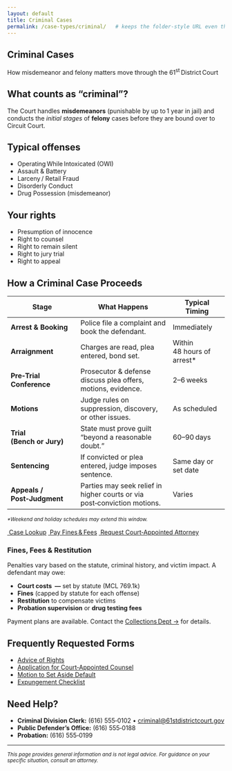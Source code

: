 ```yaml
---
layout: default
title: Criminal Cases
permalink: /case-types/criminal/   # keeps the folder‑style URL even though the file sits at root
---
```


<!-- HERO BANNER -->
<section class="case-hero hero-alt">
  <h1>Criminal Cases</h1>
  <p class="tagline">How misdemeanor and felony matters move through the 61<sup>st</sup> District Court</p>
</section>

<!-- QUICK FACTS -->
<div class="section-grid">
<div class="card">
  <h2>What counts as “criminal”?</h2>
  <p>The Court handles <strong>misdemeanors</strong> (punishable by up to 1 year in jail) and conducts the <em>initial stages</em> of <strong>felony</strong> cases before they are bound over to Circuit Court.</p>
</div>

<div class="card">
  <h2>Typical offenses</h2>
  <ul>
    <li>Operating While Intoxicated (OWI)</li>
    <li>Assault &amp; Battery</li>
    <li>Larceny / Retail Fraud</li>
    <li>Disorderly Conduct</li>
    <li>Drug Possession (misdemeanor)</li>
  </ul>
</div>

<div class="card">
  <h2>Your rights</h2>
  <ul>
    <li>Presumption of innocence</li>
    <li>Right to counsel</li>
    <li>Right to remain silent</li>
    <li>Right to jury trial</li>
    <li>Right to appeal</li>
  </ul>
</div>
</div>

<!-- PROCESS FLOW -->
## How a Criminal Case Proceeds

| Stage | What Happens | Typical Timing |
|-------|--------------|----------------|
| **Arrest & Booking** | Police file a complaint and book the defendant. | Immediately |
| **Arraignment** | Charges are read, plea entered, bond set. | Within 48 hours of arrest* |
| **Pre‑Trial Conference** | Prosecutor &amp; defense discuss plea offers, motions, evidence. | 2–6 weeks |
| **Motions** | Judge rules on suppression, discovery, or other issues. | As scheduled |
| **Trial (Bench or Jury)** | State must prove guilt “beyond a reasonable doubt.” | 60–90 days |
| **Sentencing** | If convicted or plea entered, judge imposes sentence. | Same day or set date |
| **Appeals / Post‑Judgment** | Parties may seek relief in higher courts or via post‑conviction motions. | Varies |

<small><em>*Weekend and holiday schedules may extend this window.</em></small>

<!-- BIG CTA STRIP -->
<div class="big-btn-row">
  <a class="big-btn" href="{{ '/record-search/' | relative_url }}"><i class="bi bi-search me-1"></i> Case Lookup</a>
  <a class="big-btn" href="#"><i class="bi bi-credit-card me-1"></i> Pay Fines & Fees</a>
  <a class="big-btn" href="#"><i class="bi bi-file-earmark-text me-1"></i> Request Court‑Appointed Attorney</a>
</div>

<!-- FINES / RESTITUTION -->
### Fines, Fees & Restitution
Penalties vary based on the statute, criminal history, and victim impact. A defendant may owe:

* **Court costs &nbsp;—** set by statute (MCL 769.1k)  
* **Fines** (capped by statute for each offense)  
* **Restitution** to compensate victims  
* **Probation supervision** or **drug testing fees**

Payment plans are available. Contact the <a href="#">Collections Dept →</a> for details.

<!-- FORMS & RESOURCES -->
## Frequently Requested Forms
* <a href="#">Advice of Rights</a>
* <a href="#">Application for Court‑Appointed Counsel</a>
* <a href="#">Motion to Set Aside Default</a>
* <a href="#">Expungement Checklist</a>

## Need Help?
* **Criminal Division Clerk:** (616) 555‑0102 • <a href="mailto:criminal@61stdistrictcourt.gov">criminal@61stdistrictcourt.gov</a>  
* **Public Defender’s Office:** (616) 555‑0188  
* **Probation:** (616) 555‑0199  

---

<small>*This page provides general information and is not legal advice. For guidance on your specific situation, consult an attorney.*</small>
